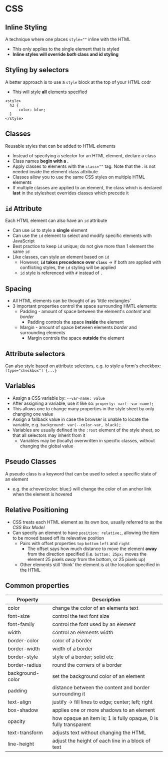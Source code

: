 # CSS

## Inline Styling
A technique where one places `style=""` inline with the HTML
  * This only applies to the single element that is styled
  * **Inline styles will override *both* class and id styling**

## Styling by selectors
A better approach is to use a `style` block at the top of your HTML codr
  * This will style **all** elements specified
```
<style>
  h2 {
      color: blue;
  }
</style>
```

## Classes
Reusable styles that can be added to HTML elements
  * Instead of specifying a selector for an HTML element, declare a class
  * Class names **begin with a .**
  * Apply classes to elements with the `class=""` tag. Note that the . is not needed inside the element class attribute
  * Classes allow you to use the same CSS styles on multiple HTML elements
  * If multiple classes are applied to an element, the class which is declared **last** in the stylesheet overrides classes which precede it

## `id` Attribute
Each HTML element can also have an `id` attribute
  * Can use `id` to style a **single** element
  * Can use the `id` element to select and modify specific elements with JavaScript
  * Best practice to keep `id` unique; do not give more than 1 element the same `id`
  * Like classes, can style an element based on `id`
    * However, **`id` takes precedence over `class`** -> if both are applied with conflicting styles, the `id` styling will be applied
    * `id` style is referenced with `#` instead of `.`

## Spacing
* All HTML elements can be thought of as 'little rectangles'
* 3 important properties control the space surrounding HMTL elements:
  * Padding - amount of space between the element's *content* and *border*
    * Padding controls the space **inside** the element
  * Margin - amount of space between elements *border* and surrounding elements
    * Margin controls the space **outside** the element

## Attribute selectors
Can also style based on attribute selectors, e.g. to style a form's checkbox: `[type="checkbox"] {...}`

## Variables
* Assign a CSS variable by: `--var-name: value`
* After assigning a variable, use it like so: `property: var(--var-name);`
* This allows one to change many properties in the style sheet by only changing one value
* Assign a fallback value in case the browser is unable to locate the variable, e.g. `background: var(--color-var, black);`
* Variables are usually defined in the `:root` element of the style sheet, so that all selectors may inherit from it 
  * Variables may be (locally) overwritten in specific classes, without changing the global value

## Pseudo Classes
A pseudo class is a keyword that can be used to select a specific state of an element
  * e.g. the a:hover{color: blue;} will change the color of an anchor link when the element is hovered

## Relative Positioning
* CSS treats each HTML element as its own box, usually referred to as the *CSS Box Model*
* Can specify an element to have `position: relative;`, allowing the item to be moved based off its relevative position
  * Pairs with offset properties `top` `bottom` `left` and `right`
    * The offset says how much distance to move the element **away** from the direction specified (i.e. `bottom: 25px;` moves the element 25 pixels *away* from the bottom, or 25 pixels up)
  * Other elements still 'think' the element is at the location specified in the HTML



## Common properties

Property | Description
---------|-----------
color | change the color of an elements text
font-size | control the text font size
font-family | control the font used by an element
width | control an elements width
border-color | color of a border
border-width | width of a border
border-style | style of a border; solid etc
border-radius | round the corners of a border
background-color | set the background color of an element
padding | distance between the content and border surrounding it
text-align | justify -> fill lines to edge; center; left; right
box-shadow | applies one or more shadows to an element
opacity | how opaque an item is; 1 is fully opaque, 0 is fully transparent
text-transform | adjusts text without changing the HTML
line-height | adjust the height of each line in a block of text

